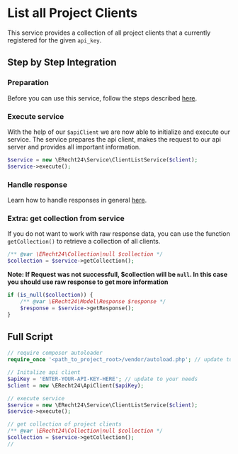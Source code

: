 # List all Project Clients
This service provides a collection of all project clients that a currently registered for the given `api_key`. 

## Step by Step Integration
### Preparation
Before you can use this service, follow the steps described [here](../preparation.md).

### Execute service
With the help of our `$apiClient` we are now able to initialize and execute our service.
The service prepares the api client, makes the request to our api server and provides all important information.

```php
$service = new \ERecht24\Service\ClientListService($client);
$service->execute();
```

### Handle response
Learn how to handle responses in general [here](../handle_api_responses.md).

### Extra: get collection from service
If you do not want to work with raw response data, you can use the function `getCollection()` to retrieve a collection of all clients.
```php
/** @var \ERecht24\Collection|null $collection */
$collection = $service->getCollection();
```
**Note: If Request was not successfull, $collection will be `null`. In this case you should use raw response to get more information**
```php
if (is_null($collection)) {
    /** @var \ERecht24\Model\Response $response */
    $response = $service->getResponse();
}
```

## Full Script

```php
// require composer autoloader
require_once '<path_to_project_root>/vendor/autoload.php'; // update to your needs

// Initalize api client
$apiKey = 'ENTER-YOUR-API-KEY-HERE'; // update to your needs
$client = new \ERecht24\ApiClient($apiKey);

// execute service
$service = new \ERecht24\Service\ClientListService($client);
$service->execute();

// get collection of project clients
/** @var \ERecht24\Collection|null $collection */
$collection = $service->getCollection();
// 
```